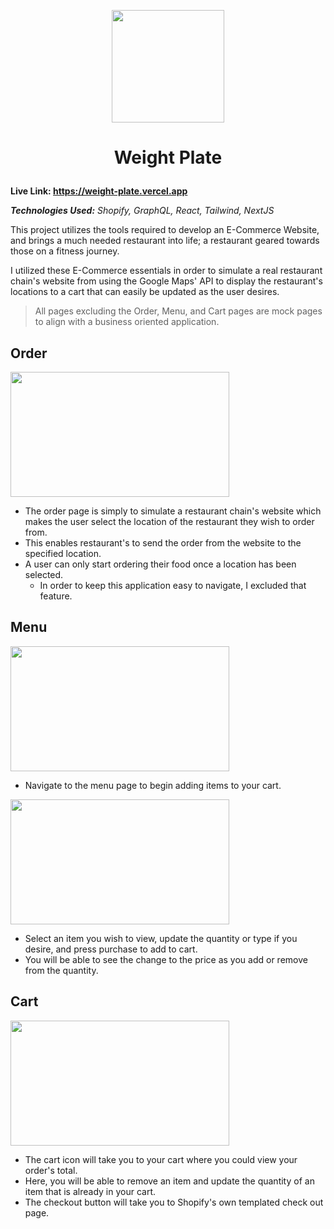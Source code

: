 <p align="center">
    <img src="https://user-images.githubusercontent.com/97855556/220555921-7ad40b53-2588-403b-bb9f-905b45665c42.png" width="180" height="180">
</p> 

# <p align="center">Weight Plate</p>

**Live Link: https://weight-plate.vercel.app**

_**Technologies Used:** Shopify, GraphQL, React, Tailwind, NextJS_ 

This project utilizes the tools required to develop an E-Commerce Website, and brings a much needed restaurant into life;
a restaurant geared towards those on a fitness journey. 

I utilized these E-Commerce essentials in order to simulate a real restaurant chain's website from using the Google Maps' API to display the restaurant's locations to a cart that can easily be updated as the user desires. 

> All pages excluding the Order, Menu, and Cart pages are mock pages to align with a business oriented application.

## Order 
<img src="https://user-images.githubusercontent.com/97855556/220705706-857b611d-63b4-4ece-8604-307f15f635be.png" width="350" height="200" >

  - The order page is simply to simulate a restaurant chain's website which makes the user select the location of the restaurant they wish to order from.
  - This enables restaurant's to send the order from the website to the specified location.
  - A user can only start ordering their food once a location has been selected.
    - In order to keep this application easy to navigate, I excluded that feature.

## Menu
  <img src="https://user-images.githubusercontent.com/97855556/220693821-02ba2cb5-a8f0-466f-abbe-f0b2558a0cd9.png" width="350" height="200">
  
  - Navigate to the menu page to begin adding items to your cart.
  <img src="https://user-images.githubusercontent.com/97855556/220696890-27484676-1c1a-4d44-80d6-e5bdbc41a603.png" width="350" height="200">
  
  - Select an item you wish to view, update the quantity or type if you desire, and press purchase to add to cart.
  - You will be able to see the change to the price as you add or remove from the quantity.

## Cart
<img src="https://user-images.githubusercontent.com/97855556/220702273-23ff9f41-1ae5-466b-8955-dc56fe04a139.png" width="350" height="200">

  - The cart icon will take you to your cart where you could view your order's total.
  - Here, you will be able to remove an item and update the quantity of an item that is already in your cart.
  - The checkout button will take you to Shopify's own templated check out page.





  


